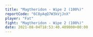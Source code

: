 ```yaml
---
title: "Magtheridon - Wipe 2 (100%)"
reportCode: "6C8yAqQ7W3kVjJnX"
player: "Fat"
fight: "Magtheridon - Wipe 2 (100%)"
date: 2021-08-04T18:53:40.409000+00:00
---
```

